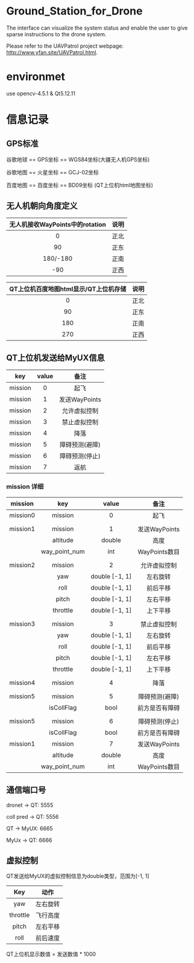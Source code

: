 # Ground_Station_for_Drone
The interface can visualize the system status and enable the user to give sparse instructions to the drone system.

Please refer to the UAVPatrol project webpage: http://www.yfan.site/UAVPatrol.html.

# environmet

use opencv-4.5.1 & Qt5.12.11

# 信息记录

## GPS标准

谷歌地球 == GPS坐标 == WGS84坐标(大疆无人机GPS坐标)

谷歌地图 == 火星坐标 == GCJ-02坐标

百度地图 == 百度坐标 == BD09坐标 (QT上位机html地图坐标)

## 无人机朝向角度定义

|无人机接收WayPoints中的rotation|说明|
|:-:|:-:|
|0|正北|
|90|正东|
|180/-180|正南|
|-90|正西|

|QT上位机百度地图html显示/QT上位机存储|说明|
|:-:|:-:|
|0|正北|
|90|正东|
|180|正南|
|270|正西|

## QT上位机发送给MyUX信息

|key|value|备注|
|:-:|:-:|:-:|
|mission|0|起飞|
|mission|1|发送WayPoints|
|mission|2|允许虚拟控制|
|mission|3|禁止虚拟控制|
|mission|4|降落|
|mission|5|障碍预测(避障)|
|mission|6|障碍预测(停止)|
|mission|7|返航|

### mission 详细
|mission|key|value|备注|
|:-:|:-:|:-:|:-:|
|mission0|mission|0|起飞|
|||||
|mission1|mission|1|发送WayPoints|
||altitude|double|高度|
||way_point_num|int|WayPoints数目|
|||||
|mission2|mission|2|允许虚拟控制|
||yaw|double [-1, 1]|左右旋转|
||roll|double [-1, 1]|前后平移|
||pitch|double [-1, 1]|左右平移|
||throttle|double [-1, 1]|上下平移|
|||||
|mission3|mission|3|禁止虚拟控制|
||yaw|double [-1, 1]|左右旋转|
||roll|double [-1, 1]|前后平移|
||pitch|double [-1, 1]|左右平移|
||throttle|double [-1, 1]|上下平移|
|||||
|mission4|mission|4|降落|
|||||
|mission5|mission|5|障碍预测(避障)|
||isCollFlag|bool|前方是否有障碍|
|||||
|mission5|mission|6|障碍预测(停止)|
||isCollFlag|bool|前方是否有障碍|
|mission1|mission|7|发送WayPoints|
||altitude|double|高度|
||way_point_num|int|WayPoints数目|


## 通信端口号

dronet -> QT: 5555

coll pred -> QT: 5556

QT -> MyUX: 6665

MyUx -> QT: 6666

## 虚拟控制

QT发送给MyUX的虚拟控制信息为double类型，范围为[-1, 1]

|Key|动作|
|:-:|:-:|
|yaw|左右旋转|
|throttle|飞行高度|
|pitch|左右平移|
|roll|前后速度|

QT上位机显示数值 = 发送数值 * 1000
